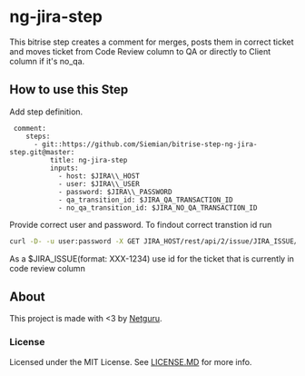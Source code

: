 # ng-jira-step

This bitrise step creates a comment for merges, posts them in correct ticket and moves ticket from Code Review column to QA or directly to Client column if it's no_qa.


## How to use this Step

Add step definition. 
```YML
 comment:
    steps:
      - git::https://github.com/Siemian/bitrise-step-ng-jira-step.git@master:
          title: ng-jira-step
          inputs:
            - host: $JIRA\\_HOST
            - user: $JIRA\\_USER
            - password: $JIRA\\_PASSWORD
            - qa_transition_id: $JIRA_QA_TRANSACTION_ID
            - no_qa_transition_id: $JIRA_NO_QA_TRANSACTION_ID
```
Provide correct user and password. 
To findout correct transtion id run 
```bash
curl -D- -u user:password -X GET JIRA_HOST/rest/api/2/issue/JIRA_ISSUE/transitions
```

As a $JIRA_ISSUE(format: XXX-1234) use id for the ticket that is currently in code review column

## About

This project is made with <3 by [Netguru](https://netguru.co/opensource).

### License

Licensed under the MIT License. See [LICENSE.MD](LICENSE.MD) for more info.